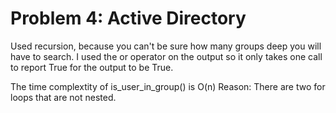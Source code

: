 # Problem 4: Active Directory
Used recursion, because you can't be sure how many groups deep you will have to search. I used the or operator on the output so it only takes one call to report True for the output to be True.

The time complextity of is_user_in_group() is O(n) Reason: There are two for loops that are not nested.